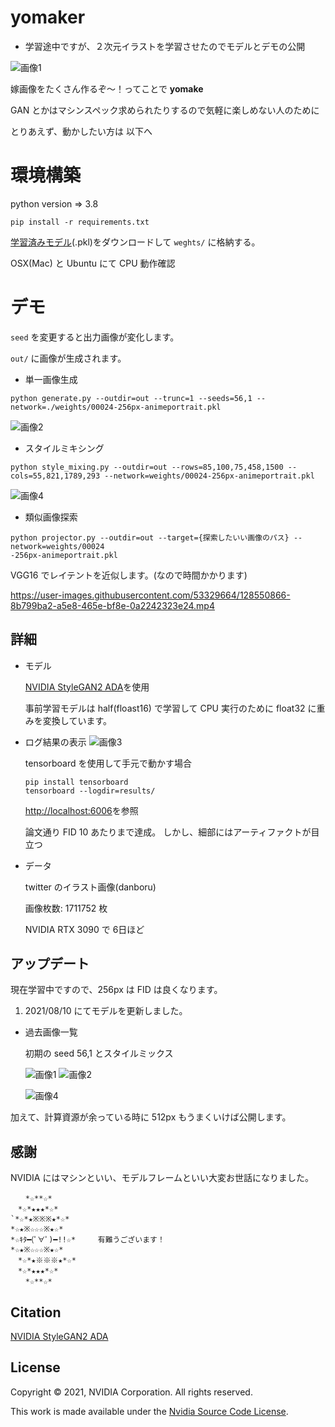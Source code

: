 # yomaker

- 学習途中ですが、２次元イラストを学習させたのでモデルとデモの公開

![画像1](results/00024-seed0056.png)

嫁画像をたくさん作るぞ〜！ってことで **yomake**

GAN とかはマシンスペック求められたりするので気軽に楽しめない人のために




とりあえず、動かしたい方は 以下へ
# 環境構築

python version => 3.8  
```shell
pip install -r requirements.txt
```

[学習済みモデル](https://drive.google.com/drive/folders/1aKOc-CU6VYIdz_TbV2f70zjrnqdyB1ps)(.pkl)をダウンロードして `weghts/` に格納する。

OSX(Mac) と Ubuntu にて CPU 動作確認

# デモ

`seed` を変更すると出力画像が変化します。

`out/` に画像が生成されます。

- 単一画像生成
```shell
python generate.py --outdir=out --trunc=1 --seeds=56,1 --network=./weights/00024-256px-animeportrait.pkl
```
![画像2](results/00024-seed0001.png)

- スタイルミキシング
```shell
python style_mixing.py --outdir=out --rows=85,100,75,458,1500 --cols=55,821,1789,293 --network=weights/00024-256px-animeportrait.pkl
```
![画像4](results/00024-grid.png)

- 類似画像探索
```shell
python projector.py --outdir=out --target={探索したいい画像のパス} --network=weights/00024
-256px-animeportrait.pkl
```

VGG16 でレイテントを近似します。(なので時間かかります)

https://user-images.githubusercontent.com/53329664/128550866-8b799ba2-a5e8-465e-bf8e-0a2242323e24.mp4



## 詳細

- モデル
    
    [NVIDIA StyleGAN2 ADA](https://arxiv.org/abs/2006.06676)を使用

    事前学習モデルは half(floast16) で学習して CPU 実行のために float32 に重みを変換しています。

- ログ結果の表示
    ![画像3](results/logs.png)

    tensorboard を使用して手元で動かす場合

    ```shell
    pip install tensorboard
    tensorboard --logdir=results/
    ```

    [http://localhost:6006](http://localhost:6006)を参照

    論文通り FID 10 あたりまで達成。
    しかし、細部にはアーティファクトが目立つ

- データ

    twitter のイラスト画像(danboru)

    画像枚数: 1711752 枚

    NVIDIA RTX 3090 で 6日ほど


## アップデート
現在学習中ですので、256px は FID は良くなります。

1. 2021/08/10 にてモデルを更新しました。

- 過去画像一覧

    初期の seed 56,1 とスタイルミックス

    ![画像1](results/seed0056.png)
    ![画像2](results/seed0001.png)

    ![画像4](results/grid.png)







加えて、計算資源が余っている時に 512px もうまくいけば公開します。


## 感謝

NVIDIA にはマシンといい、モデルフレームといい大変お世話になりました。

```
　　*☆**☆*
　*☆*★★★*☆*
`*☆*★※※※★*☆*
*☆★※☆☆☆※★☆*
*☆ｷﾀ━(ﾟ∀ﾟ)━!!☆*　　　有難うございます！
*☆★※☆☆☆※★☆*
　*☆*★※※※★*☆*
　*☆*★★★*☆*
　　*☆**☆*

```

## Citation

[NVIDIA StyleGAN2 ADA](https://arxiv.org/abs/2006.06676)

## License

Copyright &copy; 2021, NVIDIA Corporation. All rights reserved.

This work is made available under the [Nvidia Source Code License](https://nvlabs.github.io/stylegan2-ada-pytorch/license.html).







